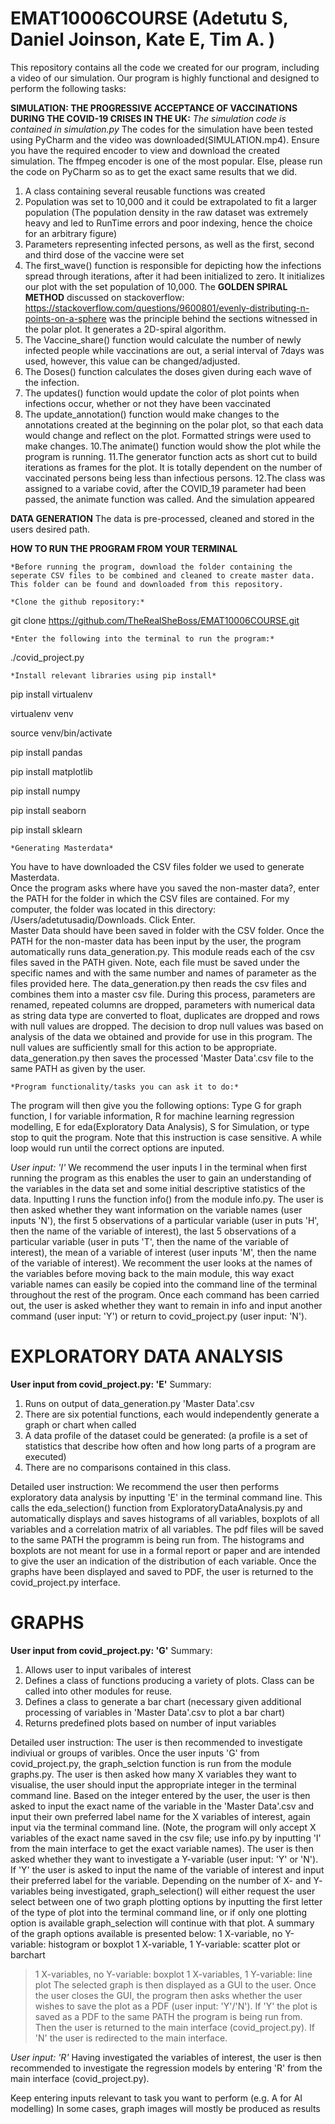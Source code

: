 # EMAT10006COURSE (Adetutu S, Daniel Joinson, Kate E, Tim A. )
This repository contains all the code we created for our program, including a video of our simulation. 
Our program is highly functional and designed to perform the following tasks:  


**SIMULATION: THE PROGRESSIVE ACCEPTANCE OF VACCINATIONS DURING THE COVID-19 CRISES IN THE UK:**
*The simulation code is contained in simulation.py*
The codes for the simulation have been tested using PyCharm and the video was downloaded(SIMULATION.mp4). 
Ensure you have the required encoder to view and download the created simulation.
The ffmpeg encoder is one of the most popular. Else, please run the code on PyCharm so as to get the exact same results that we did.
1. A class containing several reusable functions was created
2. Population was set to 10,000 and it could be extrapolated to fit a larger population (The population density in the raw dataset was extremely heavy and led to RunTime errors and poor indexing, hence the choice for an arbitrary figure)
3. Parameters representing infected persons, as well as the first, second and third dose of the vaccine were set
4. The first_wave() function is responsible for depicting how the infections spread through iterations, after it had been initialized to zero. It initializes our plot with the set population of 10,000. 
The **GOLDEN SPIRAL METHOD** discussed on stackoverflow: https://stackoverflow.com/questions/9600801/evenly-distributing-n-points-on-a-sphere was the principle behind the sections witnessed in the polar plot. 
It generates a 2D-spiral algorithm.
6. The Vaccine_share() function would calculate the number of newly infected people while vaccinations are out, a serial interval of 7days was used, however, this value can be changed/adjusted. 
7. The Doses() function calculates the doses given during each wave of the infection.
8. The updates() function would update the color of plot points when infections occur, whether or not they have been vaccinated
9. The update_annotation() function would make changes to the annotations created at the beginning on the polar plot, so that each data would change and reflect on the plot. Formatted strings were used to make changes.
10.The animate() function would show the plot while the program is running.
11.The generator function acts as short cut to build iterations as frames for the plot. It is totally dependent on the number of vaccinated persons being less than infectious persons.
12.The class was assigned to a variabe covid, after the COVID_19 parameter had been passed, the animate function was called. And the simulation appeared


**DATA GENERATION**
The data is pre-processed, cleaned and stored in the users desired path.

**HOW TO RUN THE PROGRAM FROM YOUR TERMINAL**

    *Before running the program, download the folder containing the seperate CSV files to be combined and cleaned to create master data. This folder can be found and downloaded from this repository. 

    *Clone the github repository:* 
git clone https://github.com/TheRealSheBoss/EMAT10006COURSE.git 


    *Enter the following into the terminal to run the program:*  
./covid_project.py 

 
    *Install relevant libraries using pip install*
    
pip install virtualenv 


virtualenv venv 


source venv/bin/activate 


pip install pandas 


pip install matplotlib 


pip install numpy


pip install seaborn


pip install sklearn

 
    *Generating Masterdata*
You have to have downloaded the CSV files folder we used to generate Masterdata.  
Once the program asks where have you saved the non-master data?, enter the PATH for the folder in which the CSV files are contained. 
For my computer, the folder was located in this directory: /Users/adetutusadiq/Downloads. 
Click Enter.  
Master Data should have been saved in folder with the CSV folder.
Once the PATH for the non-master data has been input by the user, the program automatically runs data_generation.py. This module reads each of the csv files saved in the PATH given. Note, each file must be saved under the specific names and with the same number and names of parameter as the files provided here. The data_generation.py then reads the csv files and combines them into a master csv file. During this process, parameters are renamed, repeated columns are dropped, parameters with numerical data as string data type are converted to float, duplicates are dropped and rows with null values are dropped. The decision to drop null values was based on analysis of the data we obtained and provide for use in this program. The null values are sufficiently small for this action to be appropriate. data_generation.py then saves the processed 'Master Data'.csv file to the same PATH as given by the user.

 
    *Program functionality/tasks you can ask it to do:*  
The program will then give you the following options: 
Type G for graph function, I for variable information, R for machine learning regression modelling, E for eda(Exploratory Data Analysis), S for Simulation, or type stop to quit the program.
Note that this instruction is case sensitive. A while loop would run until the correct options are inputed.

*User input: 'I'*
We recommend the user inputs I in the terminal when first running the program as this enables the user to gain an understanding of the variables in the data set and some initial descriptive statistics of the data. Inputting I runs the function info() from the module info.py. The user is then asked whether they want information on the variable names (user inputs 'N'), the first 5 observations of a particular variable (user in puts 'H', then the name of the variable of interest), the last 5 observations of a particular variable (user in puts 'T', then the name of the variable of interest), the mean of a variable of interest (user inputs 'M', then the name of the variable of interest). 
We recomment the user looks at the names of the variables before moving back to the main module, this way exact variable names can easily be copied into the command line of the terminal throughout the rest of the program. 
Once each command has been carried out, the user is asked whether they want to remain in info and input another command (user input: 'Y') or return to covid_project.py (user input: 'N').

**EXPLORATORY DATA ANALYSIS**
============================
**User input from covid_project.py: 'E'**
Summary:
1. Runs on output of data_generation.py 'Master Data'.csv
2. There are six potential functions, each would independently generate a graph or chart when called
3. A data profile of the dataset could be generated: (a profile is a set of statistics that describe how often and how long parts of a program are executed)
4. There are no comparisons contained in this class.

Detailed user instruction: 
We recommend the user then performs exploratory data analysis by inputting 'E' in the terminal command line. This calls the eda_selection() function from ExploratoryDataAnalysis.py and automatically displays and saves histograms of all variables, boxplots of all variables and a correlation matrix of all variables. The pdf files will be saved to the same PATH the programm is being run from. The histograms and boxplots are not meant for use in a formal report or paper and are intended to give the user an indication of the distribution of each variable. Once the graphs have been displayed and saved to PDF, the user is returned to the covid_project.py interface.

**GRAPHS**
==========
**User input from covid_project.py: 'G'**
Summary:
1. Allows user to input varibales of interest 
2. Defines a class of functions producing a variety of plots. Class can be called into other modules for reuse. 
3. Defines a class to generate a bar chart (necessary given additional processing of variables in 'Master Data'.csv to plot a bar chart)
4. Returns predefined plots based on number of input variables

Detailed user instruction:
The user is then recommended to investigate indiviual or groups of varibles. Once the user inputs 'G' from covid_project.py, the graph_selction function is run from the module graphs.py. The user is then asked how many X variables they want to visualise, the user should input the appropriate integer in the terminal command line. Based on the integer entered by the user, the user is then asked to input the exact name of the variable in the 'Master Data'.csv and input their own preferred label name for the X variables of interest, again input via the terminal command line. (Note, the program will only accept X variables of the exact name saved in the csv file; use info.py by inputting 'I' from the main interface to get the exact variable names). The user is then asked whether they want to investigate a Y-variable (user input: 'Y' or 'N'). If 'Y' the user is asked to input the name of the variable of interest and input their preferred label for the variable. Depending on the number of X- and Y- variables being investigated, graph_selection() will either request the user select between one of two graph plotting options by inputting the first letter of the type of plot into the terminal command line, or if only one plotting option is available graph_selection will continue with that plot. A summary of the graph options available is presented below: 
   1 X-variable, no Y-variable: histogram or boxplot
   1 X-variable, 1 Y-variable: scatter plot or barchart
   >1 X-variables, no Y-variable: boxplot
   >1 X-variables, 1 Y-variable: line plot
The selected graph is then displayed as a GUI to the user. Once the user closes the GUI, the program then asks whether the user wishes to save the plot as a PDF (user input: 'Y'/'N'). If 'Y' the plot is saved as a PDF to the same PATH the program is being run from. Then the user is returned to the main interface (covid_project.py). If 'N' the user is redirected to the main interface. 

*User input: 'R'* 
Having investigated the variables of interest, the user is then recommended to investigate the regression models by entering 'R' from the main interface (covid_project.py). 

Keep entering inputs relevant to task you want to perform (e.g. A for AI modelling)
In some cases, graph images will mostly be produced as results  
















